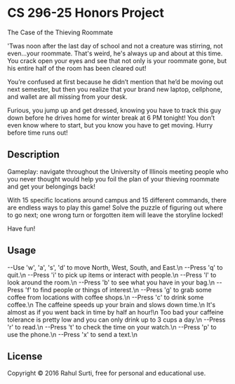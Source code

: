 # CS 296-25 Honors Project

The Case of the Thieving Roommate

'Twas noon after the last day of school and not a creature was stirring, not even...your roommate.  That's weird, he's always up and about at this time.  You crack open your eyes and see that not only is your roommate gone, but his entire half of the room has been cleared out!

You’re confused at first because he didn’t mention that he’d be moving out next semester, but then you realize that your brand new laptop, cellphone, and wallet are all missing from your desk.

Furious, you jump up and get dressed, knowing you have to track this guy down before he drives home for winter break at 6 PM tonight! You don’t even know where to start, but you know you have to get moving. Hurry before time runs out!

## Description

Gameplay: navigate throughout the University of Illinois meeting people who you never thought would help you foil the plan of your thieving roommate and get your belongings back!

With 15 specific locations around campus and 15 different commands, there are endless ways to play this game!  Solve the puzzle of figuring out where to go next; one wrong turn or forgotten item will leave the storyline locked!

Have fun!

## Usage

--Use 'w', 'a', 's', 'd' to move North, West, South, and East.\n
--Press 'q' to quit.\n
--Press 'i' to pick up items or interact with people.\n
--Press 'l' to look around the room.\n
--Press 'b' to see what you have in your bag.\n
--Press 'f' to find people or things of interest.\n
--Press 'g' to grab some coffee from locations with coffee shops.\n
--Press 'c' to drink some coffee.\n
   The caffeine speeds up your brain and slows down time.\n
   It's almost as if you went back in time by half an hour!\n
   Too bad your caffeine tolerance is pretty low and you can only drink up to 3 cups a day.\n
--Press 'r' to read.\n
--Press 't' to check the time on your watch.\n
--Press 'p' to use the phone.\n
--Press 'x' to send a text.\n

## License

Copyright © 2016 Rahul Surti, free for personal and educational use.
